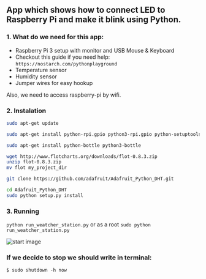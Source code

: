 ## App which shows how to connect LED to Raspberry Pi and make it blink using Python.

### 1. What do we need for this app:
- Raspberry Pi 3 setup with monitor and USB Mouse & Keyboard
- Checkout this guide if you need help: 
    `https://nostarch.com/pythonplayground`
- Temperature sensor
- Humidity sensor
- Jumper wires for easy hookup

Also, we need to access raspberry-pi by wifi.

### 2. Instalation
```bash
sudo apt-get update

sudo apt-get install python-rpi.gpio python3-rpi.gpio python-setuptools python-dev 

sudo apt-get install python-bottle python3-bottle

wget http://www.flotcharts.org/downloads/flot-0.8.3.zip
unzip flot-0.8.3.zip
mv flot my_project_dir

git clone https://github.com/adafruit/Adafruit_Python_DHT.git

cd Adafruit_Python_DHT
sudo python setup.py install
```

### 3. Running
```python run_weatcher_station.py```
or as a root
```sudo python run_weatcher_station.py```

![start image](station.jpg)

### If we decide to stop we should write in terminal:
`$ sudo shutdown -h now`
